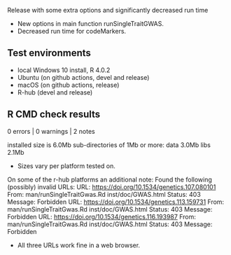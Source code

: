 Release with some extra options and significantly decreased run time
* New options in main function runSingleTraitGWAS.
* Decreased run time for codeMarkers.

## Test environments
* local Windows 10 install, R 4.0.2
* Ubuntu (on github actions, devel and release)
* macOS (on github actions, release)
* R-hub (devel and release)

## R CMD check results

0 errors | 0 warnings | 2 notes

installed size is  6.0Mb
  sub-directories of 1Mb or more:
    data   3.0Mb
    libs   2.1Mb

* Sizes vary per platform tested on. 

On some of the r-hub platforms an additional note:
Found the following (possibly) invalid URLs:
  URL: https://doi.org/10.1534/genetics.107.080101
    From: man/runSingleTraitGwas.Rd
          inst/doc/GWAS.html
    Status: 403
    Message: Forbidden
  URL: https://doi.org/10.1534/genetics.113.159731
    From: man/runSingleTraitGwas.Rd
          inst/doc/GWAS.html
    Status: 403
    Message: Forbidden
  URL: https://doi.org/10.1534/genetics.116.193987
    From: man/runSingleTraitGwas.Rd
          inst/doc/GWAS.html
    Status: 403
    Message: Forbidden

    
* All three URLs work fine in a web browser.

